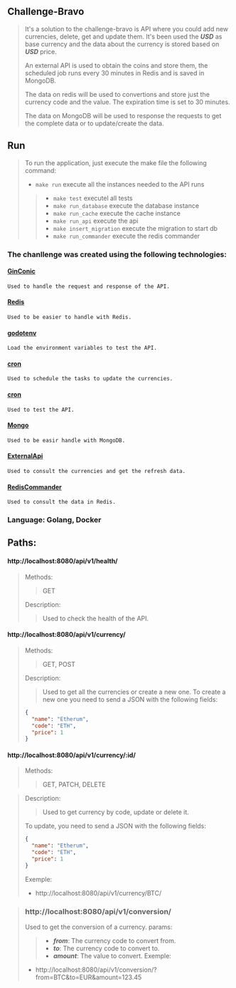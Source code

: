 ## Challenge-Bravo

> It's a solution to the challenge-bravo is API where you could add new currencies,
> delete, get and update them. It's been used the ***USD*** as base currency
> and the data about the currency is stored based on ***USD*** price.
>
> An external API is used to obtain the coins and store them, the scheduled job runs every
> 30 minutes in Redis and is saved in MongoDB.
>
> The data on redis will be used to convertions and store just the currency code
> and the value. The expiration time is set to 30 minutes.
>
> The data on MongoDB will be used to response the requests to get the complete data or
> to update/create the data.

## Run
> To run the application, just execute the make file the following command:
> - `make run` execute all the instances needed to the API runs
>
>>- `make test` executel all tests
>>- `make run_database` execute the database instance
>>- `make run_cache` execute the cache instance
>>- `make run_api` execute the api
>>- `make insert_migration` execute the migration to start db
>>- `make run_commander` execute the redis commander


### The chanllenge was created using the following technologies:

#### [GinConic](https://github.com/gin-gonic/gin)

    Used to handle the request and response of the API.

#### [Redis](https://github.com/go-redis/redis)

    Used to be easier to handle with Redis.

#### [godotenv](https://github.com/joho/godotenv)

    Load the environment variables to test the API.

#### [cron](https://github.com/robfig/cron/v3)

    Used to schedule the tasks to update the currencies.

#### [cron](https://github.com/stretchr/testify)

    Used to test the API.

#### [Mongo](https://go.mongodb.org/mongo-driver)

    Used to be easir handle with MongoDB.

#### [ExternalApi](https://economia.awesomeapi.com.br)

    Used to consult the currencies and get the refresh data.

#### [RedisCommander](https://joeferner.github.io/redis-commander/)

    Used to consult the data in Redis.

### Language: Golang, Docker

## Paths:

#### http://localhost:8080/api/v1/health/
>Methods:
>> GET
>
> Description:
>> Used to check the health of the API.


#### http://localhost:8080/api/v1/currency/
>Methods:
>> GET, POST
>
> Description:
>> Used to get all the currencies or create a new one.
To create a new one you need to send a JSON with the following fields:
> ```json
> {
>   "name": "Etherum",
>   "code": "ETH",
>   "price": 1
> }
> ```


#### http://localhost:8080/api/v1/currency/:id/
>Methods:
>> GET, PATCH, DELETE

> Description:
>> Used to get currency by code, update or delete it.
>
> To update, you need to send a JSON with the following fields:
> ```json
> {
>   "name": "Etherum",
>   "code": "ETH",
>   "price": 1
> }
> ```
> Exemple:
> - http://localhost:8080/api/v1/currency/BTC/


>### http://localhost:8080/api/v1/conversion/
>Used to get the conversion of a currency.
> params:
>>- <i><b>from</b></i>: The currency code to convert from.
>>- <i><b>to</b></i>: The currency code to convert to.
>>- <i><b>amount</b></i>: The value to convert.
> Exemple:
>- http://localhost:8080/api/v1/conversion/?from=BTC&to=EUR&amount=123.45
